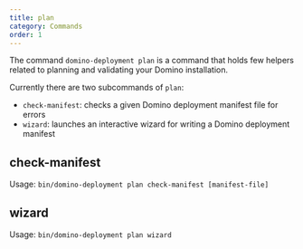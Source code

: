 ```yaml
---
title: plan
category: Commands
order: 1
---
```


The command `domino-deployment plan` is a command that holds few helpers related to planning and validating your Domino
 installation.

Currently there are two subcommands of `plan`:

- `check-manifest`: checks a given Domino deployment manifest file for errors
- `wizard`: launches an interactive wizard for writing a Domino deployment manifest

## check-manifest

Usage: `bin/domino-deployment plan check-manifest [manifest-file]`

## wizard

Usage: `bin/domino-deployment plan wizard`

